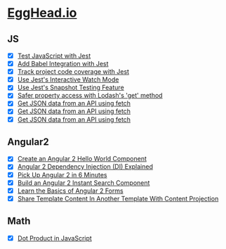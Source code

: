 # [EggHead.io](https://egghead.io)

## JS

- [x] [Test JavaScript with Jest](https://egghead.io/lessons/javascript-test-javascript-with-jest)
- [x] [Add Babel Integration with Jest](https://egghead.io/lessons/javascript-add-babel-integration-with-jest)
- [x] [Track project code coverage with Jest](https://egghead.io/lessons/javascript-track-project-code-coverage-with-jest)
- [x] [Use Jest's Interactive Watch Mode](https://egghead.io/lessons/javascript-use-jest-s-interactive-watch-mode)
- [x] [Use Jest's Snapshot Testing Feature](https://egghead.io/lessons/javascript-use-jest-s-snapshot-testing-feature)
- [x] [Safer property access with Lodash's 'get' method](https://egghead.io/lessons/javascript-safer-property-access-with-lodash-s-get-method)
- [x] [Get JSON data from an API using fetch](https://egghead.io/lessons/javascript-get-json-data-from-an-api-using-fetch)
- [x] [Get JSON data from an API using fetch](https://egghead.io/lessons/node-js-testing-es6-promises-in-node-js-using-mocha-and-chai)
- [x] [Get JSON data from an API using fetch](https://egghead.io/lessons/node-js-testing-es6-promises-in-node-js-using-mocha-and-chai)

## Angular2

- [x] [Create an Angular 2 Hello World Component](https://egghead.io/lessons/angular-2-create-an-angular-2-hello-world-component)
- [x] [Angular 2 Dependency Injection (DI) Explained](https://egghead.io/courses/angular-2-dependency-injection-di-explained)
- [x] [Pick Up Angular 2 in 6 Minutes](https://egghead.io/lessons/angular-2-pick-up-angular-2-in-6-minutes)
- [x] [Build an Angular 2 Instant Search Component](https://egghead.io/courses/build-an-angular-2-instant-search-component)
- [x] [Learn the Basics of Angular 2 Forms](https://egghead.io/courses/intro-to-angular-2-forms)
- [x] [Share Template Content In Another Template With Content Projection](https://egghead.io/lessons/angular-2-share-template-content-in-another-template-with-content-projection)

## Math

- [x] [Dot Product in JavaScript](https://egghead.io/lessons/javascript-dot-product-in-javascript)
